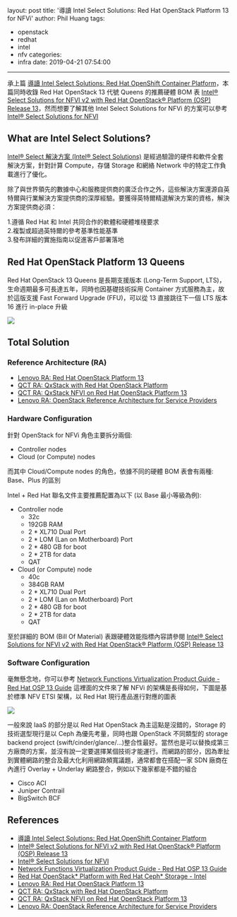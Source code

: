 layout: post
title: '導讀 Intel Select Solutions: Red Hat OpenStack Platform 13 for NFVi'
author: Phil Huang
tags:
  - openstack
  - redhat
  - intel
  - nfv
categories:
  - infra
date: 2019-04-21 07:54:00
---
承上篇 [導讀 Intel Select Solutions: Red Hat OpenShift Container Platform][1]，本篇同時收錄 Red Hat OpenStack 13 代號 Queens 的推薦硬體 BOM 表 [Intel® Select Solutions for NFVI v2 with Red Hat OpenStack® Platform (OSP) Release 13][2]，然而想要了解其他 Intel Select Solutions for NFVi 的方案可以參考 [Intel® Select Solutions for NFVI][4]

<!--more-->

## What are Intel Select Solutions?

[Intel® Select 解決方案 (Intel® Select Solutions)][3] 是經過驗證的硬件和軟件全套解決方案，針對計算 Compute，存儲 Storage 和網絡 Network 中的特定工作負載進行了優化。 

除了與世界領先的數據中心和服務提供商的廣泛合作之外，這些解決方案還源自英特爾與行業解決方案提供商的深厚經驗。要獲得英特爾精選解決方案的資格，解決方案提供商必須：

1.遵循 Red Hat 和 Intel 共同合作的軟體和硬體堆棧要求  
2.複製或超過英特爾的參考基準性能基準  
3.發布詳細的實施指南以促進客戶部署落地  

## Red Hat OpenStack Platform 13 Queens

Red Hat OpenStack 13 Queens 是長期支援版本 (Long-Term Support, LTS)，生命週期最多可長達五年，同時也因基礎技術採用 Container 方式服務為主，故於這版支援 Fast Forward Upgrade (FFU)，可以從 13 直接跳往下一個 LTS 版本 16 進行 in-place 升級

![](/images/ffu.png)

## Total Solution

### Reference Architecture (RA)

- [Lenovo RA: Red Hat OpenStack Platform 13][7]
- [QCT RA: QxStack with Red Hat OpenStack Platform][8]
- [QCT RA: QxStack NFVI on Red Hat OpenStack Platform 13][9]
- [Lenovo RA: OpenStack Reference Architecture for Service Providers][10]

### Hardware Configuration

針對 OpenStack for NFVi 角色主要拆分兩個:
- Controller nodes
- Cloud (or Compute) nodes

而其中 Cloud/Compute nodes 的角色，依據不同的硬體 BOM 表會有兩種: Base、Plus 的區別

Intel + Red Hat 聯名文件主要推薦配置為以下 (以 Base 最小等級為例):
- Controller node
  - 32c
  - 192GB RAM
  - 2 * XL710 Dual Port
  - 2 * LOM (Lan on Motherboard) Port
  - 2 * 480 GB for boot
  - 2 * 2TB for data
  - QAT
- Cloud (or Compute) node
  - 40c
  - 384GB RAM
  - 2 * XL710 Dual Port
  - 2 * LOM (Lan on Motherboard) Port
  - 2 * 480 GB for boot
  - 2 * 2TB for data
  - QAT
  
至於詳細的 BOM (Bill Of Material) 表跟硬體效能指標內容請參閱 [Intel® Select Solutions for NFVI v2 with Red Hat OpenStack® Platform (OSP) Release 13][2]

### Software Configuration

毫無懸念地，你可以參考 [Network Functions Virtualization Product Guide - Red Hat OSP 13 Guide][5] 這裡面的文件來了解 NFVi 的架構是長得如何，下圖是基於標準 NFV ETSI 架構，以 Red Hat 現行產品進行對應的圖表

![](/images/osp-nfv.png)

一般來說 IaaS 的部分是以 Red Hat OpenStack 為主這點是沒錯的，Storage 的技術選型現行是以 Ceph 為優先考量，同時也跟 OpenStack 不同類型的 storage backend project (swift/cinder/glance/...)整合性最好。當然也是可以替換成第三方廠商的方案，並沒有說一定要選擇某個技術才能運行。而網路的部分，因為牽扯到實體網路的整合及最大化利用網路頻寬議題，通常都會在搭配一家 SDN 廠商在內進行 Overlay + Underlay 網路整合，例如以下幾家都是不錯的組合

- Cisco ACI
- Juniper Contrail
- BigSwitch BCF

## References

- [導讀 Intel Select Solutions: Red Hat OpenShift Container Platform][1]
- [Intel® Select Solutions for NFVI v2 with Red Hat OpenStack® Platform (OSP) Release 13][2]
- [Intel® Select Solutions for NFVI][4]
- [Network Functions Virtualization Product Guide - Red Hat OSP 13 Guide][5]
- [Red Hat OpenStack* Platform with Red Hat Ceph* Storage - Intel][6]
- [Lenovo RA: Red Hat OpenStack Platform 13][7]
- [QCT RA: QxStack with Red Hat OpenStack Platform][8]
- [QCT RA: QxStack NFVI on Red Hat OpenStack Platform 13][9]
- [Lenovo RA: OpenStack Reference Architecture for Service Providers][10]

[1]: https://blog.pichuang.com.tw/20190421-intel-select-solutions-redhat-openshift-container-platform/
[2]: https://builders.intel.com/docs/networkbuilders/intel-select-solutions-for-nfvi-with-red-hat-enterprise-linux-and-red-hat-openstack.pdf
[3]: https://www.intel.com.tw/content/www/tw/zh/architecture-and-technology/intel-select-solutions-overview.html
[4]: https://builders.intel.com/intelselectsolutions/intelselectsolutionsfornfvi
[5]: https://access.redhat.com/documentation/en-us/red_hat_openstack_platform/13/html-single/network_functions_virtualization_product_guide/index
[6]: https://www.intel.com/content/www/us/en/data-center-blocks/cloud/redhat-cloud-blocks-reference-architecture.html
[7]: https://lenovopress.com/lp0762.pdf
[8]: https://go.qct.io/wp-content/uploads/2018/08/QxStack-with-RedHat-OpenStack-Platform_RA_v1.1.pdf
[9]: https://go.qct.io/wp-content/uploads/2019/04/QxStack-NFVI-on-Red-Hat-OpenStack-Platform-13_Reference-Architecture_v2.0.pdf
[10]: https://lenovopress.com/lp0913.pdf